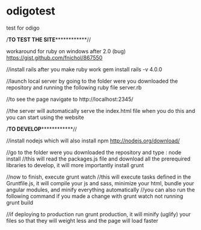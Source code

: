 # odigotest
test for odigo


/******************TO TEST THE SITE******************************//

workaround for ruby on windows after 2.0 (bug) https://gist.github.com/fnichol/867550

//install rails after you make ruby work
gem install rails -v 4.0.0

//launch local server by going to the folder were you downloaded the repository and running the following ruby file
server.rb 

//to see the page navigate to 
http://localhost:2345/

//the server will automatically serve the index.html file when you do this and you can start using the website


/******************TO DEVELOP******************************//

//install nodejs which will also install npm
http://nodejs.org/download/

//go to the folder were you downloaded the repository and type :
node install
//this will read the packages.js file and download all the prerequired libraries to develop, it will more importantly install grunt

//now to finish, execute 
grunt watch
//this will execute tasks defined in the Gruntfile.js, it will compile your js and sass, minimize your html, bundle your angular modules, and minify everything automatically
//you can also run the following command if you made a change with grunt watch not running
grunt build 

//if deploying to production run grunt production, it will minify (uglify) your files so that they will weight less and the page will load faster
